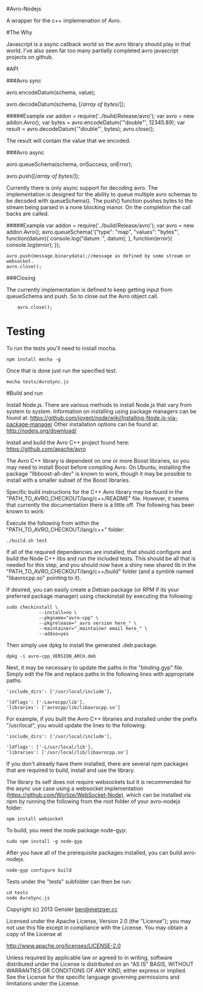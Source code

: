 #Avro-Nodejs

A wrapper for the c++ implemenation of Avro.

#The Why

  Javascript is a async callback world so the avro library should play in that world. I've also seen far too many partially completed avro javascript projects on github. 

#API

###Avro sync

  avro.encodeDatum(schema, value);

  avro.decodeDatum(schema, [/*array of bytes*/]);

#####Example
	var addon = require('../build/Release/avro');
    var avro = new addon.Avro();
    var bytes = avro.encodeDatum('"double"', 12345.89);
    var result = avro.decodeDatum('"double"', bytes);
	avro.close();

The result will contain the value that we encoded.

###Avro async

  avro.queueSchema(schema, onSuccess, onError);

  avro.push([/*array of bytes*/]);

  Currently there is only async support for decoding avro. 
  The implementation is designed for the ability to queue multiple avro schemas to be
  decoded with queueSchema(). The push() function pushes bytes to the stream being parsed in a none blocking manor.
  On the completion the call backs are called. 

#####Example
	var addon = require('../build/Release/avro');
    var avro = new addon.Avro();
    avro.queueSchema('{"type": "map", "values": "bytes"',
      function(datum){
        console.log("datum: ", datum);
      },
      function(error){
        console.log(error);
      });

    avro.push(message.binarydata);//message as defined by some stream or websocket. 
	avro.close();

###Closing

The currently implementation is defined to keep getting input from queueSchema and push. So to close out the Avro object call.
		
		avro.close();


# Testing

To run the tests you'll need to install mocha.

	npm install mocha -g

Once that is done just run the specified test. 

	mocha tests/AvroSync.js


#Build and run

Install Node.js.  There are various methods to install Node.js that vary from system to system.
Information on installing using package managers can be found at:
<https://github.com/joyent/node/wiki/Installing-Node.js-via-package-manager>
Other installation options can be found at: <http://nodejs.org/download/>

Install and build the Avro C++ project found here:
<https://github.com/apache/avro>

The Avro C++ library is dependent on one or more Boost libraries, so you may need to install Boost
before compiling Avro.
On Ubuntu, installing the package "libboost-all-dev" is known to work, though it may be possible to
install with a smaller subset of the Boost libraries.

Specific build instructions for the C++ Avro library may be found in the "PATH_TO_AVRO_CHECKOUT/lang/c++/README" file.
However, it seems that currently the documentation there is a little off.
The following has been known to work:

Execute the following from within the "PATH_TO_AVRO_CHECKOUT/lang/c++" folder:

    ./build.sh test

If all of the required dependencies are installed, that should configure and build the Node C++
libs and run the included tests.  This should be all that is needed for this step, and you should
now have a shiny new shared lib in the "PATH_TO_AVRO_CHECKOUT/lang/c++/build" folder (and a symlink named "libavrocpp.so"
pointing to it).

If desired, you can easily create a Debian package (or RPM if its your preferred package manager)
using checkinstall by executing the following:

    sudo checkinstall \
                --install=no \
                --pkgname="avro-cpp" \
                --pkgrelease="_avro version here_" \
                --maintainer="_maintainer email here_" \
                --addso=yes

Then simply use dpkg to install the generated .deb package.

    dpkg -i avro-cpp_VERSION_ARCH.deb

Next, it may be necessary to update the paths in the "binding.gyp" file.  Simply edit the file and
replace paths in the following lines with appropriate paths:

    'include_dirs': ['/usr/local/include'],

    'ldflags': ['-Lavrocpp/lib'],
    'libraries': ['avrocpp/lib/libavrocpp.so']

For example, if you built the Avro C++ libraries and installed under the prefix "/usr/local",
you would update the lines to the following:

    'include_dirs': ['/usr/local/include'],

    'ldflags': ['-L/usr/local/lib'],
    'libraries': ['/usr/local/lib/libavrocpp.so']

If you don't already have them installed, there are several npm packages that are required to
build, install and use the library.

The library its self does not require websockets but it is recommended for the async use case using
a websocket implementation (https://github.com/Worlize/WebSocket-Node),
which can be installed via npm by running the following from the root folder of your avro-nodejs
folder:

    npm install websocket

To build, you need the node package node-gyp:

    sudo npm install -g node-gyp

After you have all of the prerequisite packages installed, you can build avro-nodejs.

    node-gyp configure build

Tests under the "tests" subfolder can then be run:

    cd tests
    node AvroSync.js


Copyright (c) 2013 Gensler <ben@metzger.cc>

Licensed under the Apache License, Version 2.0 (the "License");
you may not use this file except in compliance with the License.
You may obtain a copy of the License at

   http://www.apache.org/licenses/LICENSE-2.0

Unless required by applicable law or agreed to in writing, software
distributed under the License is distributed on an "AS IS" BASIS,
WITHOUT WARRANTIES OR CONDITIONS OF ANY KIND, either express or implied.
See the License for the specific language governing permissions and
limitations under the License.




